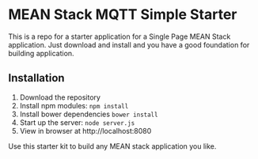 # MEAN Stack MQTT Simple Starter

This is a repo for a starter application for a Single Page MEAN Stack application. Just download and install and you have a good foundation for building application. 

## Installation
1. Download the repository
2. Install npm modules: `npm install`
3. Install bower dependencies `bower install`
4. Start up the server: `node server.js`
5. View in browser at http://localhost:8080

Use this starter kit to build any MEAN stack application you like.
